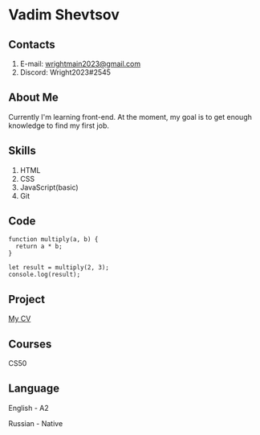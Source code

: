 # Vadim Shevtsov

## Contacts

1. E-mail: wrightmain2023@gmail.com
2. Discord: Wright2023#2545

## About Me
Currently I'm learning front-end. At the moment, my goal is to get enough knowledge to find my first job.

## Skills
1. HTML
2. CSS
3. JavaScript(basic)
4. Git

## Code
```
function multiply(a, b) {
  return a * b;
}
  
let result = multiply(2, 3);
console.log(result);
```

## Project
[My CV](https://Wright2023.github.io/rsschool-cv/cv)

## Courses
CS50

## Language
English - A2

Russian - Native
